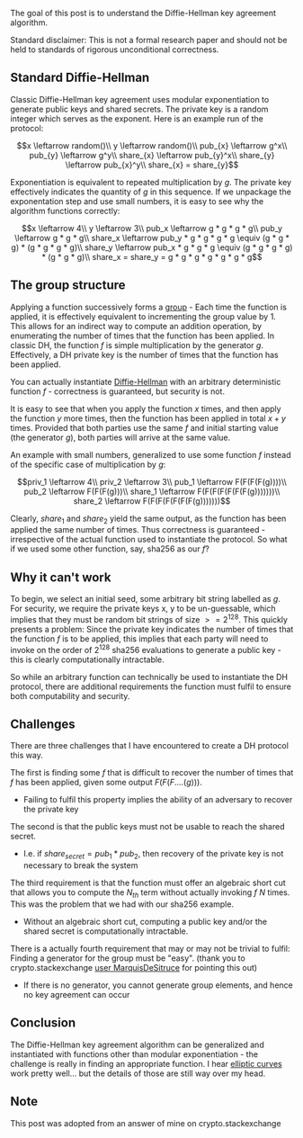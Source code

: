 The goal of this post is to understand the Diffie-Hellman key agreement algorithm.

Standard disclaimer: This is not a formal research paper and should not be held to standards of rigorous unconditional correctness. 

Standard Diffie-Hellman
-----
Classic Diffie-Hellman key agreement uses modular exponentiation to generate public keys and shared secrets. The private key is a random integer which serves as the exponent. Here is an example run of the protocol:

$$x \leftarrow random()\\
y \leftarrow random()\\
pub_{x} \leftarrow g^x\\
pub_{y} \leftarrow g^y\\
share_{x} \leftarrow pub_{y}^x\\
share_{y} \leftarrow pub_{x}^y\\
share_{x} = share_{y}$$

Exponentiation is equivalent to repeated multiplication by $g$. The private key effectively indicates the quantity of $g$ in this sequence. If we unpackage the exponentation step and use small numbers, it is easy to see why the algorithm functions correctly:
    
$$x \leftarrow 4\\
y \leftarrow 3\\
pub_x \leftarrow g * g * g * g\\
pub_y \leftarrow g * g * g\\
share_x \leftarrow pub_y * g * g * g * g \equiv (g * g * g) * (g * g * g * g)\\
share_y \leftarrow pub_x * g * g * g \equiv (g * g * g * g) * (g * g * g)\\
share_x = share_y = g * g * g * g * g * g * g$$
                

The group structure
-----                
Applying a function successively forms a [group][1] - Each time the function is applied, it is effectively equivalent to incrementing the group value by 1. This allows for an indirect way to compute an addition operation, by enumerating the number of times that the function has been applied. In classic DH, the function $f$ is simple multiplication by the generator $g$. Effectively, a DH private key is the number of times that the function has been applied. 

You can actually instantiate [Diffie-Hellman][2] with an arbitrary deterministic function $f$ - correctness is guaranteed, but security is not. 

It is easy to see that when you apply the function $x$ times, and then apply the function $y$ more times, then the function has been applied in total $x + y$ times. Provided that both parties use the same $f$ and initial starting value (the generator $g$), both parties will arrive at the same value. 

An example with small numbers, generalized to use some function $f$ instead of the specific case of multiplication by $g$:

$$priv_1 \leftarrow 4\\
priv_2 \leftarrow 3\\
pub_1 \leftarrow F(F(F(F(g))))\\
pub_2 \leftarrow F(F(F(g)))\\
share_1 \leftarrow F(F(F(F(F(F(F(g)))))))\\
share_2 \leftarrow F(F(F(F(F(F(F(g)))))))$$

Clearly, $share_1$ and $share_2$ yield the same output, as the function has been applied the same number of times. Thus correctness is guaranteed - irrespective of the actual function used to instantiate the protocol. So what if we used some other function, say, sha256 as our $f$?

Why it can't work
-----
To begin, we select an initial seed, some arbitrary bit string labelled as $g$. For security, we require the private keys $\text{x, y}$ to be un-guessable, which implies that they must be random bit strings of size $>= 2^{128}$. This quickly presents a problem: Since the private key indicates the number of times that the function $f$ is to be applied, this implies that each party will need to invoke on the order of $2^{128}$ sha256 evaluations to generate a public key - this is clearly computationally intractable.

So while an arbitrary function can technically be used to instantiate the DH protocol, there are additional requirements the function must fulfil to ensure both computability and security.

Challenges
-----
There are three challenges that I have encountered to create a DH protocol this way. 

The first is finding some $f$ that is difficult to recover the number of times that $f$ has been applied, given some output $F(F(F....(g)))$.

- Failing to fulfil this property implies the ability of an adversary to recover the private key
       
The second is that the public keys must not be usable to reach the shared secret. 

- I.e. if $share_{secret} = pub_1 * pub_2$, then recovery of the private key is not necessary to break the system

The third requirement is that the function must offer an algebraic short cut that allows you to compute the $N_{th}$ term without actually invoking $f$ $N$ times. This was the problem that we had with our sha256 example.

- Without an algebraic short cut, computing a public key and/or the shared secret is computationally intractable. 

There is a actually fourth requirement that may or may not be trivial to fulfil: Finding a generator for the group must be "easy". (thank you to crypto.stackexchange [user MarquisDeSitruce](https://crypto.stackexchange.com/users/55071/marquisdesitruce) for pointing this out)

- If there is no generator, you cannot generate group elements, and hence no key agreement can occur

Conclusion
-----
The Diffie-Hellman key agreement algorithm can be generalized and instantiated with functions other than modular exponentiation - the challenge is really in finding an appropriate function. I hear [elliptic curves](https://en.wikipedia.org/wiki/Elliptic_curve_cryptography) work pretty well... but the details of those are still way over my head.

Note
-----
This post was adopted from an answer of mine on crypto.stackexchange

  [1]: https://en.wikipedia.org/wiki/Group_(mathematics)
  [2]: https://en.wikipedia.org/wiki/Diffie%E2%80%93Hellman_key_exchange#Generalization_to_finite_cyclic_groups
